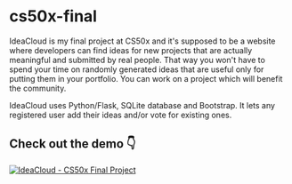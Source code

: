 # cs50x-final

IdeaCloud is my final project at CS50x and it's supposed to be a website where developers can find ideas for new projects that are actually meaningful and submitted by real people. That way you won't have to spend your time on randomly generated ideas that are useful only for putting them in your portfolio. You can work on a project which will benefit the community.

IdeaCloud uses Python/Flask, SQLite database and Bootstrap. It lets any registered user add their ideas and/or vote for existing ones.

## Check out the demo 👇
[![IdeaCloud - CS50x Final Project](https://img.youtube.com/vi/maI_aIKk2Qs/0.jpg)](https://www.youtube.com/watch?v=maI_aIKk2Qs)
